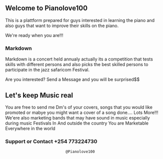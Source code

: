 ## Welcome to Pianolove100

This is a plattform prepared for guys interested in learning the piano and also guys that want to improve their skills on the piano.

We're ready when you are!!!

### Markdown

Markdown is a concert held annualy actually its a competition that tests skills with different persons and also picks the best skilled persons to participate in the jazz safaricom Festival.




Are you interested? 
Send a Message and you will be surprised$$




## Let's keep Music real

You are free to send me Dm's of your covers, songs that you would like promoted or mabye you might want a cover of a song done....
Lots More!!!
We'ere also marketing bands that may have sound in music especially during music Festivals In And outside the country
You are Marketable Everywhere in the world






### Support or Contact            +254 773224730
                               
                               
                               @Pianolove100
